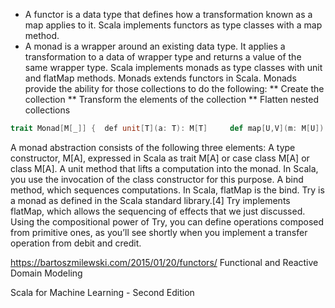 
* A functor is a data type that defines how a transformation known as a map applies to it. Scala implements functors as type classes with a map method.
* A monad is a wrapper around an existing data type. It applies a transformation to a data of wrapper type and returns a value of the same wrapper type. Scala implements monads as type classes with unit and flatMap methods. Monads extends functors in Scala.
Monads provide the ability for those collections to do the following:
** Create the collection
** Transform the elements of the collection
** Flatten nested collections
```scala
trait Monad[M[_]] {  def unit[T](a: T): M[T]     def map[U,V](m: M[U])(f U =>V): M[V]                def flatMap[U,V](m: M[U])(f: U =>M[V]): M[V] }
```
A monad abstraction consists of the following three elements:                                                   A type constructor, M[A], expressed in Scala as trait M[A] or case class M[A] or class M[A].                                                   A unit method that lifts a computation into the monad. In Scala, you use the invocation of the class constructor for this purpose.                                                   A bind method, which sequences computations. In Scala, flatMap is the bind.
Try is a monad as defined in the Scala standard library.[4] Try implements flatMap, which allows the sequencing of effects that we just discussed. Using the compositional power of Try, you can define operations composed from primitive ones, as you’ll see shortly when you implement a transfer operation from debit and credit.


https://bartoszmilewski.com/2015/01/20/functors/
Functional and Reactive Domain Modeling

Scala for Machine Learning - Second Edition

